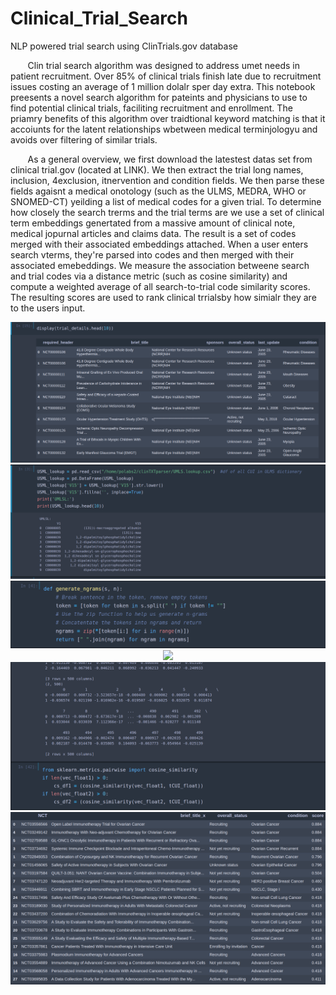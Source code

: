# **Clinical_Trial_Search**
NLP powered trial search using ClinTrials.gov database



&nbsp;&nbsp;&nbsp;&nbsp;&nbsp;&nbsp;&nbsp;Clin trial search algorithm was designed to address umet needs in patient recruitment. Over 85% of clinical trials finish late due to recruitment issues costing an average of 1 million dolalr sper day extra. This notebook preesents a novel search algorithm for pateints and physicians to use to find potential clinical trials, faciliting recruitment and enrollment. The priamry benefits of this algorithm over traidtional keyword matching is that it accoiunts for the latent relationships wbetween medical terminjologyu and avoids over filtering of similar trials. 


&nbsp;&nbsp;&nbsp;&nbsp;&nbsp;&nbsp;&nbsp;As a general overview, we first download the latestest datas set from clinical trial.gov (located at LINK). We then extract the trial long names, inclusion, 4exclusion, itnervention and condition fields. We then parse these fields agaisnt a medical onotology (such as the ULMS, MEDRA, WHO or SNOMED-CT) yeilding a list of medical codes for a given trial. To determine how closely the search trerms and the trial terms are we use a set of clinical term embeddings genertated from a massive amount of clinical note, medical jopurnal articles and claims data. The result is a set of codes merged with their associated embeddings attached. When a user enters search vterms, they're parsed into codes and then merged with their associated emebeddings. We measure the association betweene search and trial codes via a distance metric (such as cosine similarity) and compute a weighted average of all search-to-trial code similarity scores. The resulting scores are used to rank clinical trrialsby how simialr they are to the users input. 




<center><img src='unrankedNCTs.png'></img></center>


<center><img src='ULMS.png'></img></center>


<center><img src='ngrams.png'></img></center>


<center><img src='ngramsCUIs.png'></img></center>


<center><img src='cosinesim.png'></img></center>


<center><img src='rankedNCTs.png'></img></center>
